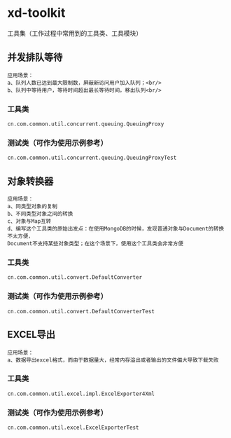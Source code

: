 # xd-toolkit
工具集（工作过程中常用到的工具类、工具模块）

## 并发排队等待
    应用场景：
    a、队列人数已达到最大限制数，屏蔽新访问用户加入队列；<br/>
    b、队列中等待用户，等待时间超出最长等待时间，移出队列<br/>
### 工具类
    cn.com.common.util.concurrent.queuing.QueuingProxy
### 测试类（可作为使用示例参考）
    cn.com.common.util.concurrent.queuing.QueuingProxyTest

## 对象转换器
    应用场景：
    a、同类型对象的复制
    b、不同类型对象之间的转换
    c、对象与Map互转
    d、编写这个工具类的原始出发点：在使用MongoDB的时候，发现普通对象与Document的转换不太方便， 
    Document不支持某些对象类型；在这个场景下，使用这个工具类会非常方便
### 工具类
    cn.com.common.util.convert.DefaultConverter
### 测试类（可作为使用示例参考）
    cn.com.common.util.convert.DefaultConverterTest

## EXCEL导出
    应用场景：
    a、数据导出excel格式，而由于数据量大，经常内存溢出或者输出的文件偏大导致下载失败
### 工具类
    cn.com.common.util.excel.impl.ExcelExporter4Xml
### 测试类（可作为使用示例参考）
    cn.com.common.util.excel.ExcelExporterTest
